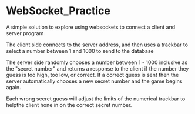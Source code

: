 # WebSocket_Practice
A simple solution to explore using websockets to connect a client and server program

The client side connects to the server address, and then uses a trackbar to select a number between 1 and 1000 to send to the database

The server side randomly chooses a number between 1 - 1000 inclusive as the "secret number" and returns a response to the client
if the number they guess is too high, too low, or correct. If a correct guess is sent then the server automatically chooses 
a new secret number and the game begins again. 

Each wrong secret guess will adjust the limits of the numerical trackbar to helpthe client hone in on the correct secret number.
